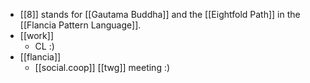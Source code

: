 - [[8]] stands for [[Gautama Buddha]] and the [[Eightfold Path]] in the [[Flancia Pattern Language]].
- [[work]]
  - CL :)
- [[flancia]]
  - [[social.coop]] [[twg]] meeting :)
